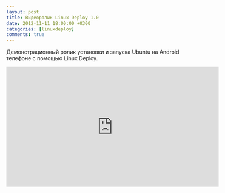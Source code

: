 ```yaml
---
layout: post
title: Видеоролик Linux Deploy 1.0
date: 2012-11-11 18:00:00 +0300
categories: [linuxdeploy]
comments: true
---
```


Демонстрационный ролик установки и запуска Ubuntu на Android телефоне с помощью Linux Deploy.

<iframe width="560" height="315" src="https://www.youtube.com/embed/j4Rlu7zi1Fc" frameborder="0" allow="accelerometer; autoplay; encrypted-media; gyroscope; picture-in-picture" allowfullscreen></iframe>

